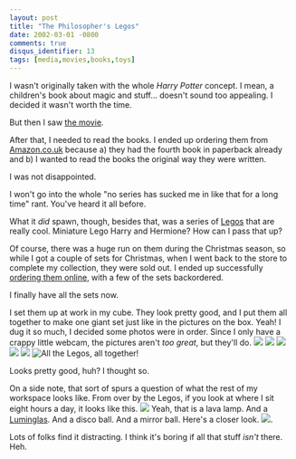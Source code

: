 ```yaml
---
layout: post
title: "The Philosopher's Legos"
date: 2002-03-01 -0800
comments: true
disqus_identifier: 13
tags: [media,movies,books,toys]
---
```

I wasn't originally taken with the whole *Harry Potter* concept. I mean,
a children's book about magic and stuff... doesn't sound too appealing.
I decided it wasn't worth the time.
 
 But then I saw [the
movie](http://www.amazon.com/exec/obidos/ASIN/B00003CXI1/mhsvortex).
 
 After that, I needed to read the books. I ended up ordering them from
[Amazon.co.uk](http://www.amazon.co.uk) because a) they had the fourth
book in paperback already and b) I wanted to read the books the original
way they were written.
 
 I was not disappointed.
 
 I won't go into the whole "no series has sucked me in like that for a
long time" rant. You've heard it all before.
 
 What it *did* spawn, though, besides that, was a series of
[Legos](http://www.lego.com/harrypotter/) that are really cool.
Miniature Lego Harry and Hermione? How can I pass that up?
 
 Of course, there was a huge run on them during the Christmas season, so
while I got a couple of sets for Christmas, when I went back to the
store to complete my collection, they were sold out. I ended up
successfully [ordering them online](http://shop.lego.com/), with a few
of the sets backordered.
 
 I finally have all the sets now.
 
 I set them up at work in my cube. They look pretty good, and I put them
all together to make one giant set just like in the pictures on the box.
Yeah! I dug it so much, I decided some photos were in order. Since I
only have a crappy little webcam, the pictures aren't *too great*, but
they'll do.
![](https://hyqi8g.blu.livefilestore.com/y2pCcHxpZ-psisxOo1ch6dEPK0y9WjUQhMkjXwF-pJiG7tp5kAXWFvugslBtvJYxYvE5tgrEx888s4wQsTmV_br4MJIEh1O77b7H22NSZsFpjI/20020301diagonclassjx8.jpg?psid=1)
![](https://hyqi8g.blu.livefilestore.com/y2pMI3FJHrm337767gpIOuaCFuct9DQp-7g7XcA7cQ_k7SCFtNhAAlz6QSpzdUmXZks_ivf-GAzAntbWX4f-ecsV5lgL7p851FPscjcriXJAH4/20020301hagridhutrv0.jpg?psid=1)
![](https://hyqi8g.blu.livefilestore.com/y2pTOW2mz4WuXKBARQNwNACk0nIabgKi6ry6dxGm-xpwHksU1PCNxVzljk6eheKBSdQVlDpo_e0HTTpRkiBnzDs5dj_iJ-IXQCnCTYdWDtmv3Q/20020301gringottgryffinzg9.jpg?psid=1)
![](https://hyqi8g.blu.livefilestore.com/y2ps792uO7XAQZGoEv_jh1nYtK1Vzps7zO2Yy6_261j3-rI8yN8pB1N8XkaKwHV7Bs729C1TyjCdfndUt06Sio5z6_rkQQV2pz1qllM8h7IiT0/20020301trainnp8.jpg?psid=1)
![](https://hyqi8g.blu.livefilestore.com/y2pn_PYTroUM0Z8hFdOBqjZgrwaYNc0msqMYPLHrqNgYIbJZf4n8dGRhe2Dq55JX6Bp4a6OcTeTgcwGP5sKQmrwon2VTm8xvA4mbvtxkKS4s5o/20020301hogwartszk0.jpg?psid=1)
 ![All the Legos, all
together!](https://hyqi8g.blu.livefilestore.com/y2pkU8oh_2VxKBP8UD4DWOOEacR6OV-9Wn80K5iX6U9MIT9CQCMxLOytE75eFPX4GOQjDtF30IfScCXbKvqRskkq9TH5xFBH_TqVmksqcrvHV0/20020301legosyo4.jpg?psid=1)
 
 Looks pretty good, huh? I thought so.
 
 On a side note, that sort of spurs a question of what the rest of my
workspace looks like. From over by the Legos, if you look at where I sit
eight hours a day, it looks like this.
![](https://hyqi8g.blu.livefilestore.com/y2pxwS-huwyiPFqGWNpWX8oJ9l7BD-EkyUUHma0qWSSnC7IEko1_SgSIjY-DoZ__LJnjzhKN6QijpOOfCEKUWfEOaTEVfXmebKFBKhDX_lFFUA/20020301desk01hp9.jpg?psid=1)
 Yeah, that is a lava lamp. And a
[Luminglas](http://www.strattman.com/products/luminglas1.html). And a
disco ball. And a mirror ball. Here's a closer look.
![](https://hyqi8g.blu.livefilestore.com/y2p-c9220fzbudEN1VCxZwKM3FArCYdiiK1R6tRjkXPRsZ0vgCw2A8zZvocg9FeDO4CwOeReY9dBS1PeAzlvBSP09DaXXidNvnLiESPYEHGmdU/20020301desk02mx9.jpg?psid=1).
 
 Lots of folks find it distracting. I think it's boring if all that
stuff *isn't* there. Heh.
